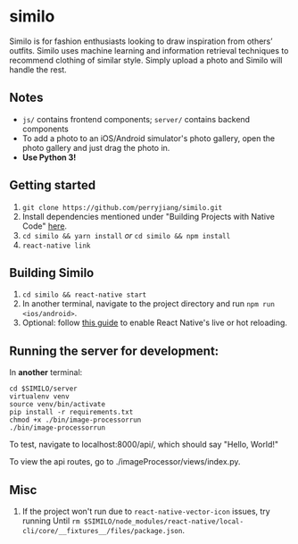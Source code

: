 # similo
Similo is for fashion enthusiasts looking to draw inspiration from others’ outfits. Similo uses machine learning and information retrieval techniques to recommend clothing of similar style. Simply upload a photo and Similo will handle the rest.

## Notes
- `js/` contains frontend components; `server/` contains backend components
- To add a photo to an iOS/Android simulator's photo gallery, open the photo gallery and just drag the photo in.
- **Use Python 3!**

## Getting started
1. `git clone https://github.com/perryjiang/similo.git`
2. Install dependencies mentioned under "Building Projects with Native Code" [here](https://facebook.github.io/react-native/docs/getting-started.html).
3. `cd similo && yarn install` _or_ `cd similo && npm install`
4. `react-native link`

## Building Similo
1. `cd similo && react-native start`
2. In another terminal, navigate to the project directory and run `npm run <ios/android>`.
3. Optional: follow [this guide](https://facebook.github.io/react-native/docs/debugging.html) to enable React Native's live or hot reloading.

## Running the server for development:
In __another__ terminal:
```
cd $SIMILO/server
virtualenv venv
source venv/bin/activate
pip install -r requirements.txt
chmod +x ./bin/image-processorrun
./bin/image-processorrun
```

To test, navigate to localhost:8000/api/, which should say "Hello, World!"

To view the api routes, go to ./imageProcessor/views/index.py.

## Misc
1. If the project won't run due to `react-native-vector-icon` issues, try running Until `rm $SIMILO/node_modules/react-native/local-cli/core/__fixtures__/files/package.json`.
